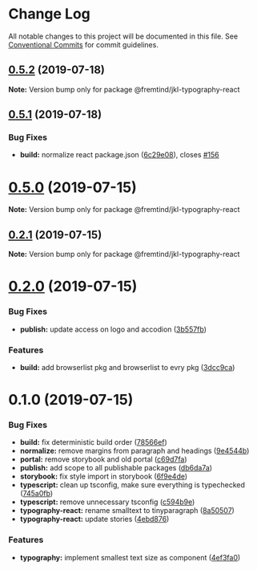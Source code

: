 # Change Log

All notable changes to this project will be documented in this file.
See [Conventional Commits](https://conventionalcommits.org) for commit guidelines.

## [0.5.2](https://github.com/fremtind/jokul/compare/@fremtind/jkl-typography-react@0.5.1...@fremtind/jkl-typography-react@0.5.2) (2019-07-18)

**Note:** Version bump only for package @fremtind/jkl-typography-react





## [0.5.1](https://github.com/fremtind/jokul/compare/@fremtind/jkl-typography-react@0.5.0...@fremtind/jkl-typography-react@0.5.1) (2019-07-18)


### Bug Fixes

* **build:** normalize react package.json ([6c29e08](https://github.com/fremtind/jokul/commit/6c29e08)), closes [#156](https://github.com/fremtind/jokul/issues/156)





# [0.5.0](https://github.com/fremtind/jokul/compare/@fremtind/jkl-typography-react@0.2.1...@fremtind/jkl-typography-react@0.5.0) (2019-07-15)

**Note:** Version bump only for package @fremtind/jkl-typography-react





## [0.2.1](https://github.com/fremtind/jokul/compare/@fremtind/jkl-typography-react@0.2.0...@fremtind/jkl-typography-react@0.2.1) (2019-07-15)

**Note:** Version bump only for package @fremtind/jkl-typography-react





# [0.2.0](https://github.com/fremtind/jokul/compare/@fremtind/jkl-typography-react@0.1.0...@fremtind/jkl-typography-react@0.2.0) (2019-07-15)

### Bug Fixes

-   **publish:** update access on logo and accodion ([3b557fb](https://github.com/fremtind/jokul/commit/3b557fb))

### Features

-   **build:** add browserlist pkg and browserlist to evry pkg ([3dcc9ca](https://github.com/fremtind/jokul/commit/3dcc9ca))

# 0.1.0 (2019-07-15)

### Bug Fixes

-   **build:** fix deterministic build order ([78566ef](https://github.com/fremtind/jokul/commit/78566ef))
-   **normalize:** remove margins from paragraph and headings ([9e4544b](https://github.com/fremtind/jokul/commit/9e4544b))
-   **portal:** remove storybook and old portal ([c69d7fa](https://github.com/fremtind/jokul/commit/c69d7fa))
-   **publish:** add scope to all publishable packages ([db6da7a](https://github.com/fremtind/jokul/commit/db6da7a))
-   **storybook:** fix style import in storybook ([6f9e4de](https://github.com/fremtind/jokul/commit/6f9e4de))
-   **typescript:** clean up tsconfig, make sure everything is typechecked ([745a0fb](https://github.com/fremtind/jokul/commit/745a0fb))
-   **typescript:** remove unnecessary tsconfig ([c594b9e](https://github.com/fremtind/jokul/commit/c594b9e))
-   **typography-react:** rename smalltext to tinyparagraph ([8a50507](https://github.com/fremtind/jokul/commit/8a50507))
-   **typography-react:** update stories ([4ebd876](https://github.com/fremtind/jokul/commit/4ebd876))

### Features

-   **typography:** implement smallest text size as component ([4ef3fa0](https://github.com/fremtind/jokul/commit/4ef3fa0))
